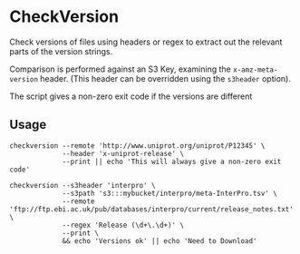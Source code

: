 # CheckVersion

Check versions of files using headers or regex to extract out the relevant
parts of the version strings.

Comparison is performed against an S3 Key, examining the `x-amz-meta-version` header.
(This header can be overridden using the `s3header` option).

The script gives a non-zero exit code if the versions are different

## Usage
```
checkversion --remote 'http://www.uniprot.org/uniprot/P12345' \
             --header 'x-uniprot-release' \
             --print || echo 'This will always give a non-zero exit code'
```

```
checkversion --s3header 'interpro' \
             --s3path 's3:::mybucket/interpro/meta-InterPro.tsv' \
             --remote 'ftp://ftp.ebi.ac.uk/pub/databases/interpro/current/release_notes.txt' \
             --regex 'Release (\d+\.\d+)' \
             --print \
             && echo 'Versions ok' || echo 'Need to Download'
```